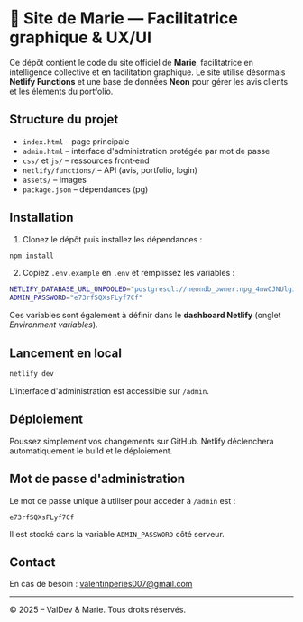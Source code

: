 # 🌊 Site de Marie — Facilitatrice graphique & UX/UI

Ce dépôt contient le code du site officiel de **Marie**, facilitatrice en intelligence collective et en facilitation graphique. Le site utilise désormais **Netlify Functions** et une base de données **Neon** pour gérer les avis clients et les éléments du portfolio.

## Structure du projet

- `index.html` – page principale
- `admin.html` – interface d'administration protégée par mot de passe
- `css/` et `js/` – ressources front‑end
- `netlify/functions/` – API (avis, portfolio, login)
- `assets/` – images
- `package.json` – dépendances (pg)

## Installation

1. Clonez le dépôt puis installez les dépendances :

```bash
npm install
```

2. Copiez `.env.example` en `.env` et remplissez les variables :

```bash
NETLIFY_DATABASE_URL_UNPOOLED="postgresql://neondb_owner:npg_4nwCJNUlgiV6@ep-winter-star-a57ner9y.us-east-2.aws.neon.tech/neondb?sslmode=require"
ADMIN_PASSWORD="e73rfSQXsFLyf7Cf"
```

Ces variables sont également à définir dans le **dashboard Netlify** (onglet *Environment variables*).

## Lancement en local

```bash
netlify dev
```

L'interface d'administration est accessible sur `/admin`.

## Déploiement

Poussez simplement vos changements sur GitHub. Netlify déclenchera automatiquement le build et le déploiement.

## Mot de passe d'administration

Le mot de passe unique à utiliser pour accéder à `/admin` est :

```
e73rfSQXsFLyf7Cf
```

Il est stocké dans la variable `ADMIN_PASSWORD` côté serveur.

## Contact

En cas de besoin : [valentinperies007@gmail.com](mailto:valentinperies007@gmail.com)

---

© 2025 – ValDev & Marie. Tous droits réservés.
